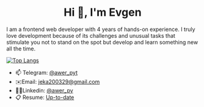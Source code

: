 <h1 align="center">Hi 👋, I'm Evgen</h1>


I am a frontend web developer with 4 years of hands-on experience. I truly love development because of its challenges and unusual tasks that stimulate you not to stand on the spot but develop and learn something new all the time.

[![Top Langs](https://github-readme-stats.vercel.app/api/top-langs/?username=werpy&layout=compact&theme=onedark)](https://github.com/anuraghazra/github-readme-stats)

- 📫 Telegram: [@awer_pyt](https://t.me/awer_pyt)
- ✉️Email: [jeka200329@gmail.com](mailto:jeka200329@gmail.com)
- 🧑‍💻Linkedin: [@awer_py]([(https://www.linkedin.com/in/awer-py-60029119b/)])
- 📋 Resume: [Up-to-date](https://github.com/werpy/werpy/blob/main/Resume) 
